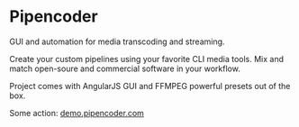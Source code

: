 # Pipencoder
GUI and automation for media transcoding and streaming.

Create your custom pipelines using your favorite CLI media tools.
Mix and match open-soure and commercial software in your workflow.

Project comes with AngularJS GUI and FFMPEG powerful presets out of the box.

Some action: [demo.pipencoder.com](http://demo.pipencoder.com)
